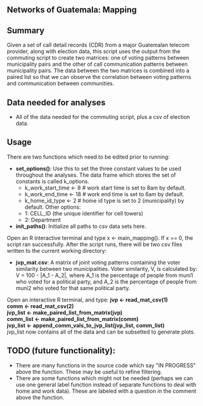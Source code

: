 <h2>Networks of Guatemala: Mapping</h2>

## Summary
Given a set of call detail records (CDR) from a major Guatemalan telecom provider, 
along with election data, this script uses the output from the commuting script to
create two matrices: one of voting patterns between municipality pairs and the 
other of call communication patterns between municipality pairs. The data
between the two matrices is combined into a paired list so that we can
observe the correlation between voting patterns and communication between
communities.

## Data needed for analyses
- All of the data needed for the commuting script, plus a csv of election
  data.

## Usage
There are two functions which need to be edited prior to running:
- **set_options()**: Use this to set the three constant values to be used throughout
  the analyses. The data frame which stores the set of constants is called
  k\_options.
  -  k\_work\_start\_time <- 8 # work start time is set to 8am by default.
  -  k\_work\_end\_time <- 18 # work end time is set to 6am by default.
  -  k\_home\_id_type <- 2 # home id type is set to 2 (municipality) by
     default. Other options:
    -  1: CELL\_ID (the unique identifier for cell towers)
    -  2: Department  
- **init_paths()**: Initialize all paths to csv data sets here.

Open an R interactive terminal and type x <- main\_mapping().
If x == 0, the script ran successfully.
After the script runs, there will be two csv files written to the current
working directory:
- **jvp\_mat.csv**: A matrix of joint voting patterns containing the voter
  similarity between two municipalities. Voter similarity, V, is calculated
by: V = 100 - |A\_1 - A\_2|, where A\_1 is the percentage of people from
muni1 who voted for a political party, and A\_2 is the percentage of people
from muni2 who voted for that same political party.

Open an interactive R terminal, and type:
**jvp <- read\_mat\_csv(1)**<br>
**comm <- read\_mat\_csv(2)**<br>
**jvp\_list <- make\_paired\_list\_from\_matrix(jvp)**<br>
**comm\_list <- make\_paired\_list\_from\_matrix(comm)**<br>
**jvp\_list <- append\_comm\_vals\_to\_jvp\_list(jvp\_list, comm\_list)**<br>
jvp\_list now contains all of the data and can be subsetted to generate
plots.


## TODO (future functionality):
- There are many functions in the source code which say "IN PROGRESS" above
  the function. These may be useful to refine filtering.
- There are some functions which might not be needed (perhaps we can use one
  general label function instead of separate functions to deal with home and
work data). These are labeled with a question in the comment above the
function.
